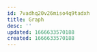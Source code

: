 ```yaml
---
id: 7vadhq20v26miso4q9tadxh
title: Graph
desc: ''
updated: 1666633570188
created: 1666633570188
---
```


